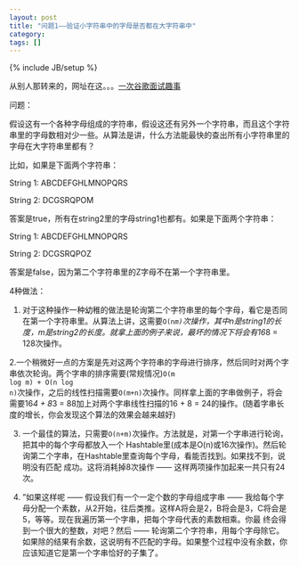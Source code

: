 ```yaml
---
layout: post
title: "问题1——验证小字符串中的字母是否都在大字符串中"
category: 
tags: []
---
```

{% include JB/setup %}

从别人那转来的，网址在这。。。<a href="http://www.aqee.net/2011/04/11/google-interviewing-story/">一次谷歌面试趣事</a>

问题：

假设这有一个各种字母组成的字符串，假设这还有另外一个字符串，而且这个字符串里的字母数相对少一些。从算法是讲，什么方法能最快的查出所有小字符串里的字母在大字符串里都有？

比如，如果是下面两个字符串：

String 1:  ABCDEFGHLMNOPQRS

String 2:  DCGSRQPOM

答案是true，所有在string2里的字母string1也都有。如果是下面两个字符串：

String 1:  ABCDEFGHLMNOPQRS

String 2:  DCGSRQPOZ

答案是false，因为第二个字符串里的Z字母不在第一个字符串里。

4种做法：

1. 对于这种操作一种幼稚的做法是轮询第二个字符串里的每个字母，看它是否同在第一个字符串里。从算法上讲，这需要<code>O(n*m)</code>次操作，其中n是string1的长度，m是string2的长度。就拿上面的例子来说，最坏的情况下将会有16*8 = 128次操作。

2.一个稍微好一点的方案是先对这两个字符串的字母进行排序，然后同时对两个字串依次轮询。两个字串的排序需要(常规情况)<code>O(m log m) + O(n log n)</code>次操作，之后的线性扫描需要<code>O(m+n)</code>次操作。同样拿上面的字串做例子，将会需要16*4 + 8*3 = 88加上对两个字串线性扫描的16 + 8 = 24的操作。(随着字串长度的增长，你会发现这个算法的效果会越来越好)

3. 一个最佳的算法，只需要<code>O(n+m)</code>次操作。方法就是，对第一个字串进行轮询，把其中的每个字母都放入一个 Hashtable里(成本是O(n)或16次操作)。然后轮询第二个字串，在Hashtable里查询每个字母，看能否找到。如果找不到，说明没有匹配 成功。这将消耗掉8次操作 —— 这样两项操作加起来一共只有24次。

4. ”如果这样呢 —— 假设我们有一个一定个数的字母组成字串 ——  我给每个字母分配一个素数，从2开始，往后类推。这样A将会是2，B将会是3，C将会是5，等等。现在我遍历第一个字串，把每个字母代表的素数相乘。你最 终会得到一个很大的整数，对吧？然后 ——  轮询第二个字符串，用每个字母除它。如果除的结果有余数，这说明有不匹配的字母。如果整个过程中没有余数，你应该知道它是第一个字串恰好的子集了。